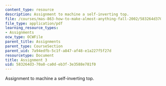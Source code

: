 ```yaml
---
content_type: resource
description: Assignment to machine a self-inverting top.
file: /courses/mas-863-how-to-make-almost-anything-fall-2002/583264d370a8ca0deb3f3e3588e781f0_assignment3.pdf
file_type: application/pdf
learning_resource_types:
- Assignments
ocw_type: OCWFile
parent_title: Assignments
parent_type: CourseSection
parent_uid: 7a94edfb-5c1f-a847-af48-e1a227f5f27d
resourcetype: Document
title: Assignment 3
uid: 583264d3-70a8-ca0d-eb3f-3e3588e781f0
---
```

Assignment to machine a self-inverting top.

